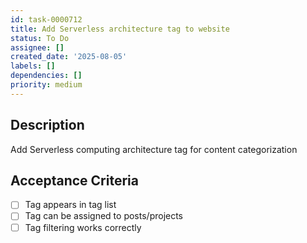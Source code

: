 ```yaml
---
id: task-0000712
title: Add Serverless architecture tag to website
status: To Do
assignee: []
created_date: '2025-08-05'
labels: []
dependencies: []
priority: medium
---
```


## Description

Add Serverless computing architecture tag for content categorization

## Acceptance Criteria

- [ ] Tag appears in tag list
- [ ] Tag can be assigned to posts/projects
- [ ] Tag filtering works correctly

